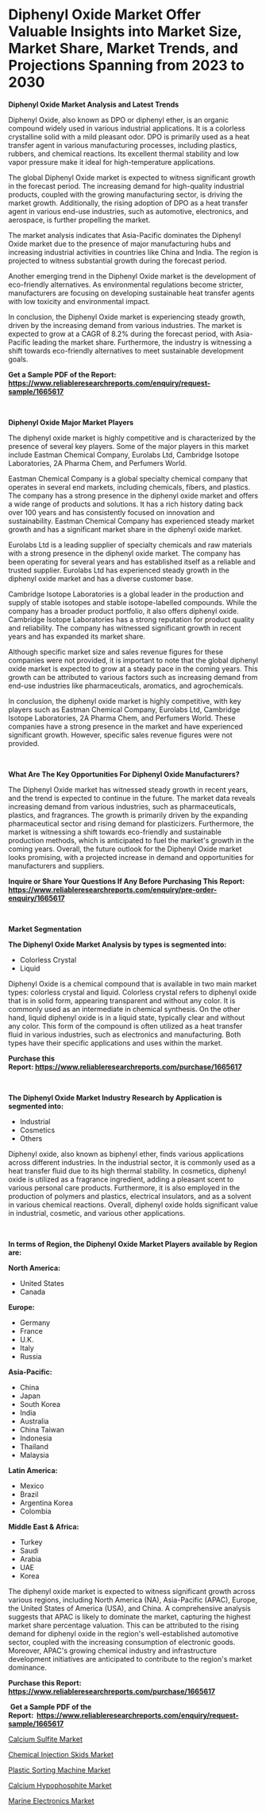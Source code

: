 <p><h1>Diphenyl Oxide Market Offer Valuable Insights into Market Size, Market Share, Market Trends, and Projections Spanning from 2023 to 2030</h1></p><p><strong>Diphenyl Oxide Market Analysis and Latest Trends</strong></p>
<p><p>Diphenyl Oxide, also known as DPO or diphenyl ether, is an organic compound widely used in various industrial applications. It is a colorless crystalline solid with a mild pleasant odor. DPO is primarily used as a heat transfer agent in various manufacturing processes, including plastics, rubbers, and chemical reactions. Its excellent thermal stability and low vapor pressure make it ideal for high-temperature applications.</p><p>The global Diphenyl Oxide market is expected to witness significant growth in the forecast period. The increasing demand for high-quality industrial products, coupled with the growing manufacturing sector, is driving the market growth. Additionally, the rising adoption of DPO as a heat transfer agent in various end-use industries, such as automotive, electronics, and aerospace, is further propelling the market.</p><p>The market analysis indicates that Asia-Pacific dominates the Diphenyl Oxide market due to the presence of major manufacturing hubs and increasing industrial activities in countries like China and India. The region is projected to witness substantial growth during the forecast period.</p><p>Another emerging trend in the Diphenyl Oxide market is the development of eco-friendly alternatives. As environmental regulations become stricter, manufacturers are focusing on developing sustainable heat transfer agents with low toxicity and environmental impact.</p><p>In conclusion, the Diphenyl Oxide market is experiencing steady growth, driven by the increasing demand from various industries. The market is expected to grow at a CAGR of 8.2% during the forecast period, with Asia-Pacific leading the market share. Furthermore, the industry is witnessing a shift towards eco-friendly alternatives to meet sustainable development goals.</p></p>
<p><strong>Get a Sample PDF of the Report:&nbsp; <a href="https://www.reliableresearchreports.com/enquiry/request-sample/1665617">https://www.reliableresearchreports.com/enquiry/request-sample/1665617</a></strong></p>
<p>&nbsp;</p>
<p><strong>Diphenyl Oxide Major Market Players</strong></p>
<p><p>The diphenyl oxide market is highly competitive and is characterized by the presence of several key players. Some of the major players in this market include Eastman Chemical Company, Eurolabs Ltd, Cambridge Isotope Laboratories, 2A Pharma Chem, and Perfumers World.</p><p>Eastman Chemical Company is a global specialty chemical company that operates in several end markets, including chemicals, fibers, and plastics. The company has a strong presence in the diphenyl oxide market and offers a wide range of products and solutions. It has a rich history dating back over 100 years and has consistently focused on innovation and sustainability. Eastman Chemical Company has experienced steady market growth and has a significant market share in the diphenyl oxide market.</p><p>Eurolabs Ltd is a leading supplier of specialty chemicals and raw materials with a strong presence in the diphenyl oxide market. The company has been operating for several years and has established itself as a reliable and trusted supplier. Eurolabs Ltd has experienced steady growth in the diphenyl oxide market and has a diverse customer base.</p><p>Cambridge Isotope Laboratories is a global leader in the production and supply of stable isotopes and stable isotope-labelled compounds. While the company has a broader product portfolio, it also offers diphenyl oxide. Cambridge Isotope Laboratories has a strong reputation for product quality and reliability. The company has witnessed significant growth in recent years and has expanded its market share.</p><p>Although specific market size and sales revenue figures for these companies were not provided, it is important to note that the global diphenyl oxide market is expected to grow at a steady pace in the coming years. This growth can be attributed to various factors such as increasing demand from end-use industries like pharmaceuticals, aromatics, and agrochemicals.</p><p>In conclusion, the diphenyl oxide market is highly competitive, with key players such as Eastman Chemical Company, Eurolabs Ltd, Cambridge Isotope Laboratories, 2A Pharma Chem, and Perfumers World. These companies have a strong presence in the market and have experienced significant growth. However, specific sales revenue figures were not provided.</p></p>
<p>&nbsp;</p>
<p><strong>What Are The Key Opportunities For Diphenyl Oxide Manufacturers?</strong></p>
<p><p>The Diphenyl Oxide market has witnessed steady growth in recent years, and the trend is expected to continue in the future. The market data reveals increasing demand from various industries, such as pharmaceuticals, plastics, and fragrances. The growth is primarily driven by the expanding pharmaceutical sector and rising demand for plasticizers. Furthermore, the market is witnessing a shift towards eco-friendly and sustainable production methods, which is anticipated to fuel the market's growth in the coming years. Overall, the future outlook for the Diphenyl Oxide market looks promising, with a projected increase in demand and opportunities for manufacturers and suppliers.</p></p>
<p><strong>Inquire or Share Your Questions If Any Before Purchasing This Report: <a href="https://www.reliableresearchreports.com/enquiry/pre-order-enquiry/1665617">https://www.reliableresearchreports.com/enquiry/pre-order-enquiry/1665617</a></strong></p>
<p>&nbsp;</p>
<p><strong>Market Segmentation</strong></p>
<p><strong>The Diphenyl Oxide Market Analysis by types is segmented into:</strong></p>
<p><ul><li>Colorless Crystal</li><li>Liquid</li></ul></p>
<p><p>Diphenyl Oxide is a chemical compound that is available in two main market types: colorless crystal and liquid. Colorless crystal refers to diphenyl oxide that is in solid form, appearing transparent and without any color. It is commonly used as an intermediate in chemical synthesis. On the other hand, liquid diphenyl oxide is in a liquid state, typically clear and without any color. This form of the compound is often utilized as a heat transfer fluid in various industries, such as electronics and manufacturing. Both types have their specific applications and uses within the market.</p></p>
<p><strong>Purchase this Report:&nbsp;<a href="https://www.reliableresearchreports.com/purchase/1665617">https://www.reliableresearchreports.com/purchase/1665617</a></strong></p>
<p>&nbsp;</p>
<p><strong>The Diphenyl Oxide Market Industry Research by Application is segmented into:</strong></p>
<p><ul><li>Industrial</li><li>Cosmetics</li><li>Others</li></ul></p>
<p><p>Diphenyl oxide, also known as biphenyl ether, finds various applications across different industries. In the industrial sector, it is commonly used as a heat transfer fluid due to its high thermal stability. In cosmetics, diphenyl oxide is utilized as a fragrance ingredient, adding a pleasant scent to various personal care products. Furthermore, it is also employed in the production of polymers and plastics, electrical insulators, and as a solvent in various chemical reactions. Overall, diphenyl oxide holds significant value in industrial, cosmetic, and various other applications.</p></p>
<p>&nbsp;</p>
<p><strong>In terms of Region, the Diphenyl Oxide Market Players available by Region are:</strong></p>
<p>
    <p> <strong> North America: </strong>
        <ul>
            <li>United States</li>
            <li>Canada</li>
        </ul>
        </p> 
    <p> <strong> Europe: </strong>
        <ul>
            <li>Germany</li>
            <li>France</li>
            <li>U.K.</li>
            <li>Italy</li>
            <li>Russia</li>
        </ul>
        </p> 
    <p> <strong> Asia-Pacific: </strong>
        <ul>
            <li>China</li>
            <li>Japan</li>
            <li>South Korea</li>
            <li>India</li>
            <li>Australia</li>
            <li>China Taiwan</li>
            <li>Indonesia</li>
            <li>Thailand</li>
            <li>Malaysia</li>
        </ul>
        </p> 
    <p> <strong> Latin America: </strong>
        <ul>
            <li>Mexico</li>
            <li>Brazil</li>
            <li>Argentina Korea</li>
            <li>Colombia</li>
        </ul>
        </p> 
    <p> <strong> Middle East & Africa: </strong>
        <ul>
            <li>Turkey</li>
            <li>Saudi</li>
            <li>Arabia</li>
            <li>UAE</li>
            <li>Korea</li>
        </ul>
    </p>
    </p>
<p><p>The diphenyl oxide market is expected to witness significant growth across various regions, including North America (NA), Asia-Pacific (APAC), Europe, the United States of America (USA), and China. A comprehensive analysis suggests that APAC is likely to dominate the market, capturing the highest market share percentage valuation. This can be attributed to the rising demand for diphenyl oxide in the region's well-established automotive sector, coupled with the increasing consumption of electronic goods. Moreover, APAC's growing chemical industry and infrastructure development initiatives are anticipated to contribute to the region's market dominance.</p></p>
<p><strong>Purchase this Report: <a href="https://www.reliableresearchreports.com/purchase/1665617">https://www.reliableresearchreports.com/purchase/1665617</a></strong></p>
<p>&nbsp;<strong>Get a Sample PDF of the Report:&nbsp;&nbsp;<a href="https://www.reliableresearchreports.com/enquiry/request-sample/1665617">https://www.reliableresearchreports.com/enquiry/request-sample/1665617</a></strong></p>
<p><strong></strong></p>
<p><p><a href="https://github.com/aliciawhite5576/Market-Research-Report-List-1/blob/main/calcium-sulfite-market.md">Calcium Sulfite Market</a></p><p><a href="https://medium.com/@grab.track.out/analyzing-chemical-injection-skids-market-global-industry-perspective-and-forecast-2023-to-2030-393df18b4634">Chemical Injection Skids Market</a></p><p><a href="https://medium.com/@plan.sock.color/plastic-sorting-machine-market-exploring-market-share-market-trends-and-future-growth-6d4ef090546b">Plastic Sorting Machine Market</a></p><p><a href="https://github.com/provorikovar/Market-Research-Report-List-1/blob/main/calcium-hypophosphite-market.md">Calcium Hypophosphite Market</a></p><p><a href="https://medium.com/@favor.look.seal/marine-electronics-market-analysis-its-cagr-market-segmentation-and-global-industry-overview-a5af7e96100e">Marine Electronics Market</a></p></p>